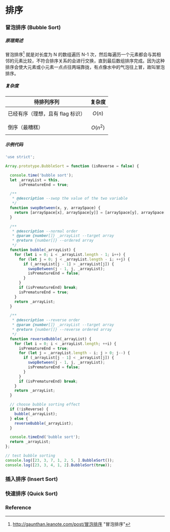 # 排序

### 冒泡排序 (Bubble Sort)

##### 原理简述

冒泡排序[^1] 就是对长度为 N 的数组遍历 N-1 次，然后每遍历一个元素都会与其相邻的元素比较，不符合排序关系的会进行交换，直到最后数组排序完成。因为这种排序会使大元素或小元素一点点往两端靠拢，有点像水中的气泡往上冒，故叫冒泡排序。

##### 复杂度
| 待排列序列 | 复杂度 |
|--|--|
| 已经有序（理想，且有 flag 标识）| $$ O(n) $$ |
| 倒序（最糟糕） | $$ O(n^2) $$ |

##### 示例代码

```js
'use strict';

Array.prototype.BubbleSort = function (isReverse = false) {

  console.time('bubble sort');
  let _arrayList = this,
      isPrematureEnd = true;

  /**
   * @description --swop the value of the two variable
   */
  function swopBetween(x, y, arraySpace) {
    return [arraySpace[x], arraySpace[y]] = [arraySpace[y], arraySpace[x]];
  }

  /**
   * @description --normal order
   * @param {number[]} _arrayList --target array
   * @return {number[]} --ordered array
   */
  function bubble(_arrayList) {
    for (let i = 0; i < _arrayList.length - 1; i++) {
      for (let j = 0; j < _arrayList.length - i; ++j) {
        if (_arrayList[j - 1] > _arrayList[j]) {
          swopBetween(j - 1, j, _arrayList);
          isPrematureEnd = false;
        }
      }
      if (isPrematureEnd) break;
      isPrematureEnd = true;
    }
    return _arrayList;
  }

  /**
   * @description --reverse order
   * @param {number[]} _arrayList --target array
   * @return {number[]} --reverse ordered array
   */
  function reverseBubble(_arrayList) {
    for (let i = 0; i < _arrayList.length; ++i) {
      isPrematureEnd = true;
      for (let j = _arrayList.length - i; j > 0; j--) {
        if (_arrayList[j - 1] < _arrayList[j]) {
          swopBetween(j - 1, j, _arrayList);
          isPrematureEnd = false;
        }
      }
      if (isPrematureEnd) break;
    }
    return _arrayList;
  }

  // choose bubble sorting effect
  if (!isReverse) {
    bubble(_arrayList);
  } else {
    reverseBubble(_arrayList);
  }

  console.timeEnd('bubble sort');
  return _arrayList;
};

// test bubble sorting
console.log([23, 3, 7, 1, 2, 5, ].BubbleSort());
console.log([23, 3, 4, 1, 2].BubbleSort(true));
```

### 插入排序 (Insert Sort)



### 快速排序 (Quick Sort)

### Reference
[^1]: http://gaunthan.leanote.com/post/冒泡排序 "冒泡排序"
